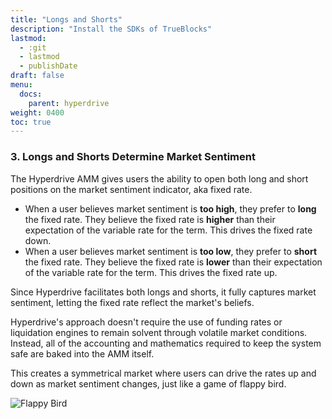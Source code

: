 ```yaml
---
title: "Longs and Shorts"
description: "Install the SDKs of TrueBlocks"
lastmod:
  - :git
  - lastmod
  - publishDate
draft: false
menu:
  docs:
    parent: hyperdrive
weight: 0400
toc: true
---
```


### 3. Longs and Shorts Determine Market Sentiment

The Hyperdrive AMM gives users the ability to open both long and short positions on the market sentiment indicator, aka fixed rate.

- When a user believes market sentiment is **too high**, they prefer to **long** the fixed rate. They believe the fixed rate is **higher** than their expectation of the variable rate for the term. This drives the fixed rate down.
- When a user believes market sentiment is **too low**, they prefer to **short** the fixed rate. They believe the fixed rate is **lower** than their expectation of the variable rate for the term. This drives the fixed rate up.

Since Hyperdrive facilitates both longs and shorts, it fully captures market sentiment, letting the fixed rate reflect the market's beliefs.

Hyperdrive's approach doesn't require the use of funding rates or liquidation engines to remain solvent through volatile market conditions. Instead, all of the accounting and mathematics required to keep the system safe are baked into the AMM itself.

This creates a symmetrical market where users can drive the rates up and down as market sentiment changes, just like a game of flappy bird.

![Flappy Bird](https://i.imgur.com/W9QVOam.png)
